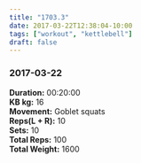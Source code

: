 ```yaml
---
title: "1703.3"
date: 2017-03-22T12:38:04-10:00
tags: ["workout", "kettlebell"]
draft: false
---
```


### 2017-03-22

**Duration:** 00:20:00  
**KB kg:** 16  
**Movement:** Goblet squats  
**Reps(L + R):** 10  
**Sets:** 10  
**Total Reps:** 100  
**Total Weight:** 1600